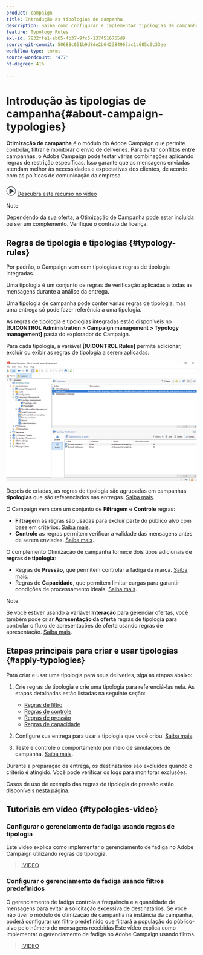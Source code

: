 ```yaml
---
product: campaign
title: Introdução às tipologias de campanha
description: Saiba como configurar e implementar tipologias de campanha
feature: Typology Rules
exl-id: 7832ffe1-eb65-4b37-9fc5-1374516755d9
source-git-commit: 50688c051b9d8de2b642384963ac1c685c0c33ee
workflow-type: tm+mt
source-wordcount: '477'
ht-degree: 41%

---
```


# Introdução às tipologias de campanha{#about-campaign-typologies}

**Otimização de campanha** é o módulo do Adobe Campaign que permite controlar, filtrar e monitorar o envio de deliveries. Para evitar conflitos entre campanhas, o Adobe Campaign pode testar várias combinações aplicando regras de restrição específicas. Isso garante que as mensagens enviadas atendam melhor às necessidades e expectativas dos clientes, de acordo com as políticas de comunicação da empresa.

![](assets/do-not-localize/how-to-video.png) [Descubra este recurso no vídeo](#typologies-video)

>[!NOTE]
>
>Dependendo da sua oferta, a Otimização de Campanha pode estar incluída ou ser um complemento. Verifique o contrato de licença.

## Regras de tipologia e tipologias {#typology-rules}

Por padrão, o Campaign vem com tipologias e regras de tipologia integradas.

Uma tipologia é um conjunto de regras de verificação aplicadas a todas as mensagens durante a análise da entrega.

Uma tipologia de campanha pode conter várias regras de tipologia, mas uma entrega só pode fazer referência a uma tipologia.

As regras de tipologia e tipologias integradas estão disponíveis no **[!UICONTROL Administration > Campaign management > Typology management]** pasta do explorador do Campaign.

Para cada tipologia, a variável **[!UICONTROL Rules]** permite adicionar, excluir ou exibir as regras de tipologia a serem aplicadas.

![](assets/campaign_opt_rules_tab.png)

Depois de criadas, as regras de tipologia são agrupadas em campanhas **tipologias** que são referenciados nas entregas. [Saiba mais](#apply-typologies).


O Campaign vem com um conjunto de **Filtragem** e **Controle** regras:

* **Filtragem** as regras são usadas para excluir parte do público alvo com base em critérios. [Saiba mais](filtering-rules.md).
* **Controle** as regras permitem verificar a validade das mensagens antes de serem enviadas. [Saiba mais](control-rules.md).

O complemento Otimização de campanha fornece dois tipos adicionais de **regras de tipologia**:

* Regras de **Pressão**, que permitem controlar a fadiga da marca. [Saiba mais](pressure-rules.md).
* Regras de **Capacidade**, que permitem limitar cargas para garantir condições de processamento ideais. [Saiba mais](consistency-rules.md#controlling-capacity).


>[!NOTE]
>
>Se você estiver usando a variável **Interação** para gerenciar ofertas, você também pode criar **Apresentação da oferta** regras de tipologia para controlar o fluxo de apresentações de oferta usando regras de apresentação. [Saiba mais](../../v8/interaction/interaction-offer.md#offer-presentation).


## Etapas principais para criar e usar tipologias {#apply-typologies}

Para criar e usar uma tipologia para seus deliveries, siga as etapas abaixo:

1. Crie regras de tipologia e crie uma tipologia para referenciá-las nela.
As etapas detalhadas estão listadas na seguinte seção:

   * [Regras de filtro](filtering-rules.md)
   * [Regras de controle](control-rules.md)
   * [Regras de pressão](pressure-rules.md)
   * [Regras de capacidade](consistency-rules.md)

1. Configure sua entrega para usar a tipologia que você criou. [Saiba mais](apply-rules.md#apply-a-typology-to-a-delivery).
1. Teste e controle o comportamento por meio de simulações de campanha. [Saiba mais](campaign-simulations.md).

Durante a preparação da entrega, os destinatários são excluídos quando o critério é atingido. Você pode verificar os logs para monitorar exclusões.

Casos de uso de exemplo das regras de tipologia de pressão estão disponíveis [nesta página](pressure-rules.md#use-cases-on-pressure-rules).

## Tutoriais em vídeo {#typologies-video}

### Configurar o gerenciamento de fadiga usando regras de tipologia

Este vídeo explica como implementar o gerenciamento de fadiga no Adobe Campaign utilizando regras de tipologia.

>[!VIDEO](https://video.tv.adobe.com/v/333787?quality=12)

### Configurar o gerenciamento de fadiga usando filtros predefinidos

O gerenciamento de fadiga controla a frequência e a quantidade de mensagens para evitar a solicitação excessiva de destinatários. Se você não tiver o módulo de otimização de campanha na instância da campanha, poderá configurar um filtro predefinido que filtrará a população do público-alvo pelo número de mensagens recebidas Este vídeo explica como implementar o gerenciamento de fadiga no Adobe Campaign usando filtros.

>[!VIDEO](https://video.tv.adobe.com/v/333778?quality=12)
